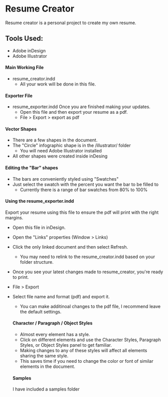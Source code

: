 # Resume Creator
Resume creator is a personal project to create my own resume.

## Tools Used:
- Adobe inDesign
- Adobe Illustrator

#### Main Working File
- resume_creator.indd
  - All your work will be done in this file.

#### Exporter File
- resume_exporter.indd
Once you are finished making your updates. 
  - Open this file and then export your resume as a pdf.
  - File > Export > export as pdf

#### Vector Shapes
- There are a few shapes in the document.
- The "Circle" infographic shape is in the /illustrator/ folder
  - You will need Adobe Illustrator installed
- All other shapes were created inside inDesing

#### Editing the "Bar" shapes
- The bars are conveniently styled using "Swatches"
- Just select the swatch with the percent you want the bar to be filled to
  - Currently there is a range of bar swatches from 80% to 100%
  
#### Using the resume_exporter.indd
Export your resume using this file to ensure the pdf will print with the right margins.
- Open this file in inDesign.
- Open the "Links" properties (Window > Links)
- Click the only linked document and then select Refresh.
  - You may need to relink to the resume_creator.indd based on your folder structure.
- Once you see your latest changes made to resume_creator, you're ready to print.
- File > Export
- Select file name and format (pdf) and export it.
  - You can make additinoal changes to the pdf file, I recommend leave the default settings.
  
  #### Character / Paragraph / Object Styles
  - Almost every element has a style.
  - Click on different elements and use the Character Styles, Paragraph Styles, or Object Styles panel to get familiar.
  - Making changes to any of these styles will affect all elements sharing the same style.
  - This saves time if you need to change the color or font of similar elements in the document.
  
  #### Samples
  I have included a samples folder
  
